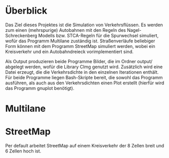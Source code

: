 Überblick
=========

Das Ziel dieses Projektes ist die Simulation von Verkehrsflüssen. Es werden zum einen (mehrspurige) Autobahnen mit den Regeln des Nagel-Schreckenberg Modells bzw. STCA-Regeln für die Spurwechsel simuliert, wofür das Programm Multilane zuständig ist. Straßenverläufe beliebiger Form können mit dem Programm StreetMap simuliert werden, wobei ein Kreisverkehr und ein Autobahndreieck vorimplementiert sind.

Als Output produzieren beide Programme Bilder, die im Ordner output/ abgelegt werden, wofür die Library CImg genutzt wird. Zusätzlich wird eine Datei erzeugt, die die Verkehrsdichte in den einzelnen Iterationen enthält. Für beide Programme liegen Bash-Skripte bereit, die sowohl das Programm ausführen, als auch aus den Verkehrsdichten einen Plot erstellt (hierfür wird das Programm gnuplot benötigt).

Multilane
=========


StreetMap
=========
Per default arbeitet StreetMap auf einem Kreisverkehr der 8 Zellen breit und 6 Zellen hoch ist.
